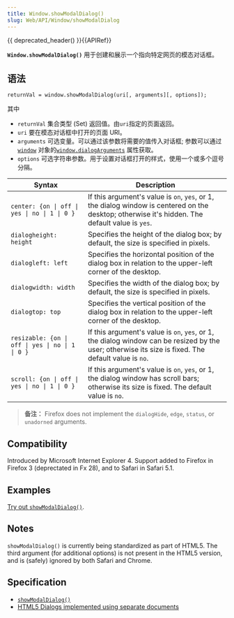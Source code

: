 ```yaml
---
title: Window.showModalDialog()
slug: Web/API/Window/showModalDialog
---
```

{{ deprecated_header() }}{{APIRef}}

**`Window.showModalDialog()`** 用于创建和展示一个指向特定网页的模态对话框。

## 语法

```plain
returnVal = window.showModalDialog(uri[, arguments][, options]);
```

其中

- `returnVal` 集合类型 (Set) 返回值。由`uri`指定的页面返回。
- `uri` 要在模态对话框中打开的页面 URI。
- `arguments` 可选变量。可以通过该参数将需要的值传入对话框; 参数可以通过 [`window`](/zh-CN/docs/DOM/window) 对象的[`window.dialogArguments`](/zh-CN/docs/DOM/window.dialogArguments) 属性获取。
- `options` 可选字符串参数。用于设置对话框打开的样式，使用一个或多个逗号分隔。

| Syntax                                           | Description                                                                                                                                          |
| ------------------------------------------------ | ---------------------------------------------------------------------------------------------------------------------------------------------------- |
| `center: {on \| off \| yes \| no \| 1 \| 0 }`    | If this argument's value is `on`, `yes`, or 1, the dialog window is centered on the desktop; otherwise it's hidden. The default value is `yes`.      |
| `dialogheight: height`                           | Specifies the height of the dialog box; by default, the size is specified in pixels.                                                                 |
| `dialogleft: left`                               | Specifies the horizontal position of the dialog box in relation to the upper-left corner of the desktop.                                             |
| `dialogwidth: width`                             | Specifies the width of the dialog box; by default, the size is specified in pixels.                                                                  |
| `dialogtop: top`                                 | Specifies the vertical position of the dialog box in relation to the upper-left corner of the desktop.                                               |
| `resizable: {on \| off \| yes \| no \| 1 \| 0 }` | If this argument's value is `on`, `yes`, or 1, the dialog window can be resized by the user; otherwise its size is fixed. The default value is `no`. |
| `scroll: {on \| off \| yes \| no \| 1 \| 0 }`    | If this argument's value is `on`, `yes`, or 1, the dialog window has scroll bars; otherwise its size is fixed. The default value is `no`.            |

> **备注：** Firefox does not implement the `dialogHide`, `edge`, `status`, or `unadorned` arguments.

## Compatibility

Introduced by Microsoft Internet Explorer 4. Support added to Firefox in Firefox 3 (deprectated in Fx 28), and to Safari in Safari 5.1.

## Examples

[Try out `showModalDialog()`](/samples/domref/showModalDialog.html).

## Notes

`showModalDialog()` is currently being standardized as part of HTML5. The third argument (for additional options) is not present in the HTML5 version, and is (safely) ignored by both Safari and Chrome.

## Specification

- [`showModalDialog()`](https://msdn.microsoft.com/en-us/library/ms536759%28VS.85%29.aspx?f=255&MSPPError=-2147217396)
- [HTML5 Dialogs implemented using separate documents](http://www.whatwg.org/specs/web-apps/current-work/multipage/timers.html#dialogs-implemented-using-separate-documents)
